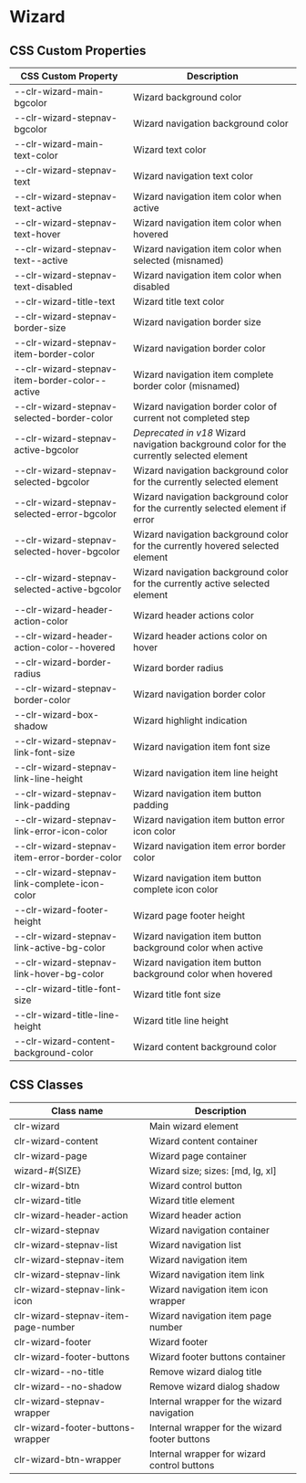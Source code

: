# Wizard

## CSS Custom Properties

| CSS Custom Property                            | Description                                                                               |
| ---------------------------------------------- | ----------------------------------------------------------------------------------------- |
| --clr-wizard-main-bgcolor                      | Wizard background color                                                                   |
| --clr-wizard-stepnav-bgcolor                   | Wizard navigation background color                                                        |
| --clr-wizard-main-text-color                   | Wizard text color                                                                         |
| --clr-wizard-stepnav-text                      | Wizard navigation text color                                                              |
| --clr-wizard-stepnav-text-active               | Wizard navigation item color when active                                                  |
| --clr-wizard-stepnav-text-hover                | Wizard navigation item color when hovered                                                 |
| --clr-wizard-stepnav-text--active              | Wizard navigation item color when selected (misnamed)                                     |
| --clr-wizard-stepnav-text-disabled             | Wizard navigation item color when disabled                                                |
| --clr-wizard-title-text                        | Wizard title text color                                                                   |
| --clr-wizard-stepnav-border-size               | Wizard navigation border size                                                             |
| --clr-wizard-stepnav-item-border-color         | Wizard navigation border color                                                            |
| --clr-wizard-stepnav-item-border-color--active | Wizard navigation item complete border color (misnamed)                                   |
| --clr-wizard-stepnav-selected-border-color     | Wizard navigation border color of current not completed step                              |
| --clr-wizard-stepnav-active-bgcolor            | _Deprecated in v18_ Wizard navigation background color for the currently selected element |
| --clr-wizard-stepnav-selected-bgcolor          | Wizard navigation background color for the currently selected element                     |
| --clr-wizard-stepnav-selected-error-bgcolor    | Wizard navigation background color for the currently selected element if error            |
| --clr-wizard-stepnav-selected-hover-bgcolor    | Wizard navigation background color for the currently hovered selected element             |
| --clr-wizard-stepnav-selected-active-bgcolor   | Wizard navigation background color for the currently active selected element              |
| --clr-wizard-header-action-color               | Wizard header actions color                                                               |
| --clr-wizard-header-action-color--hovered      | Wizard header actions color on hover                                                      |
| --clr-wizard-border-radius                     | Wizard border radius                                                                      |
| --clr-wizard-stepnav-border-color              | Wizard navigation border color                                                            |
| --clr-wizard-box-shadow                        | Wizard highlight indication                                                               |
| --clr-wizard-stepnav-link-font-size            | Wizard navigation item font size                                                          |
| --clr-wizard-stepnav-link-line-height          | Wizard navigation item line height                                                        |
| --clr-wizard-stepnav-link-padding              | Wizard navigation item button padding                                                     |
| --clr-wizard-stepnav-link-error-icon-color     | Wizard navigation item button error icon color                                            |
| --clr-wizard-stepnav-item-error-border-color   | Wizard navigation item error border color                                                 |
| --clr-wizard-stepnav-link-complete-icon-color  | Wizard navigation item button complete icon color                                         |
| --clr-wizard-footer-height                     | Wizard page footer height                                                                 |
| --clr-wizard-stepnav-link-active-bg-color      | Wizard navigation item button background color when active                                |
| --clr-wizard-stepnav-link-hover-bg-color       | Wizard navigation item button background color when hovered                               |
| --clr-wizard-title-font-size                   | Wizard title font size                                                                    |
| --clr-wizard-title-line-height                 | Wizard title line height                                                                  |
| --clr-wizard-content-background-color          | Wizard content background color                                                           |

## CSS Classes

| Class name                          | Description                                    |
| ----------------------------------- | ---------------------------------------------- |
| clr-wizard                          | Main wizard element                            |
| clr-wizard-content                  | Wizard content container                       |
| clr-wizard-page                     | Wizard page container                          |
| wizard-#{SIZE}                      | Wizard size; sizes: [md, lg, xl]               |
| clr-wizard-btn                      | Wizard control button                          |
| clr-wizard-title                    | Wizard title element                           |
| clr-wizard-header-action            | Wizard header action                           |
| clr-wizard-stepnav                  | Wizard navigation container                    |
| clr-wizard-stepnav-list             | Wizard navigation list                         |
| clr-wizard-stepnav-item             | Wizard navigation item                         |
| clr-wizard-stepnav-link             | Wizard navigation item link                    |
| clr-wizard-stepnav-link-icon        | Wizard navigation item icon wrapper            |
| clr-wizard-stepnav-item-page-number | Wizard navigation item page number             |
| clr-wizard-footer                   | Wizard footer                                  |
| clr-wizard-footer-buttons           | Wizard footer buttons container                |
| clr-wizard--no-title                | Remove wizard dialog title                     |
| clr-wizard--no-shadow               | Remove wizard dialog shadow                    |
| clr-wizard-stepnav-wrapper          | Internal wrapper for the wizard navigation     |
| clr-wizard-footer-buttons-wrapper   | Internal wrapper for the wizard footer buttons |
| clr-wizard-btn-wrapper              | Internal wrapper for wizard control buttons    |
